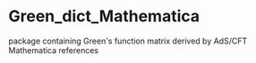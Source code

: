 # Green_dict_Mathematica
package containing Green's function matrix derived by AdS/CFT Mathematica references
